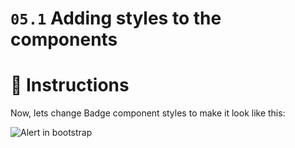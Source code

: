 # `05.1` Adding styles to the components

# :speech_balloon: Instructions

Now, lets change Badge component styles to make it look like this:

![Alert in bootstrap](https://ucarecdn.com/2ad9b934-4360-4ab7-aa6d-63c37f405084/alert.png)

